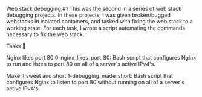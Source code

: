 Web stack debugging #1 This was the second in a series of web stack debugging projects. In these projects, I was given broken/bugged webstacks in isolated containers, and tasked with fixing the web stack to a working state. For each task, I wrote a script automating the commands necessary to fix the web stack.

Tasks 📃

Nginx likes port 80
0-nginx_likes_port_80: Bash script that configures Nginx to run and listen to port 80 on all of a server's active IPv4's.

Make it sweet and short
1-debugging_made_short: Bash script that configures Nginx to listen to port 80 without running on all of a server's active IPv4's.
